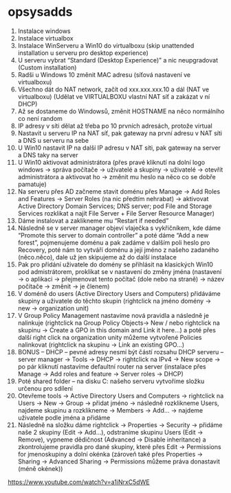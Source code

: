 # opsysadds
1.	Instalace windows
2.	Instalace virtualbox
3.	Instalace WinServeru a Win10 do virtualboxu (skip unattended installation u serveru pro desktop experience)
4.	U serveru vybrat “Standard (Desktop Experience)” a nic neupgradovat (Custom installation)
5.	Radši u Windows 10 změnit MAC adresu (síťová nastavení ve virtualboxu)
6.	Všechno dát do NAT network, začít od xxx.xxx.xxx.10 a dál (NAT ve virtualboxu) (Udělat ve VIRTUALBOXU vlastní NAT síť a zakázat v ní DHCP)
7.	Až se dostaneme do Windowsů, změnit HOSTNAME na něco normálního co není random
8.	IP adresy v síti dělat až třeba po 10 prvních adresách, protože virtual
9.	Nastavit u serveru IP na NAT síť, pak gateway na první adresu v NAT síti a DNS u serveru na sebe 
10.	U Win10 nastavit IP na další IP adresu v NAT síti, pak gateway na server a DNS taky na server
11.	U Win10 aktivovat administrátora (přes pravé kliknutí na dolní logo windows -> správa počítače -> uživatelé a skupiny -> uživatelé -> otevřít administrátora a aktivovat ho -> změnit mu heslo na něco co se dobře pamatuje)
12.	Na serveru přes AD začneme stavit doménu přes Manage -> Add Roles and Features -> Server Roles (na nic předtím nehrabat) -> aktivovat Active Directory Domain Services; DNS server; pod File and Storage Services rozklikat a najít File Server + File Server Resource Manager)
13.	Dáme instalovat a zaklikneme mu “Restart if needed”
14.	Následně se v server manager objeví vlaječka s vykřičníkem, kde dáme “Promote this server to domain controller” a poté dáme “Add a new forest”, pojmenujeme doménu a pak zadáme v dalším poli heslo pro Recovery, poté nám to vytváří doménu a její jméno z našeho zadaného (něco.něco), dale už jen skipujeme až do další instalace
15.	Pak pro přidání uživatele do domény se přihlásit na klasických Win10 pod admistrátorem, proklikat se v nastavení do změny jména (nastavení -> o aplikaci -> přejmenovat tento počítač (dole nebo na straně) -> název počítače -> změnit -> je členem)
16.	V doméně do users (Active Directory Users and Computers) přidáváme skupiny a uživatele do těchto skupin (rightclick na jméno domény -> new -> organization unit)
17.	V Group Policy Management nastavíme nová pravidla a následně je nalinkuje (rightclick na Group Policy Objects-> New / nebo rightclick na skupinu -> Create a GPO in this domain and Link it here…) a poté přes další right click na organization unity můžeme vytvořené Policies nalinkovat (rightclick na skupinu -> Link an existing GPO…) 
18.	BONUS – DHCP – pevné adresy nesmí být částí rozsahu DHCP serveru – server manager -> Tools -> DHCP -> rightclick na IPv4 -> New scope -> po pár kliknutí nastavíme defaultní router na server (instalace přes Manage -> Add roles and feature -> Server roles -> DHCP)
19.	Poté shared folder – na disku C: našeho serveru vytvoříme složku určenou pro sdílení 
20.	Otevřeme tools -> Active Directory Users and Computers -> rightclick na Users -> New -> Group -> přidat jméno -> následně rozklikneme Users, najdeme skupinu a rozklikneme -> Members -> Add… -> najdeme uživatele podle jména a přidáme
21.	Následně na složku dáme rightclick -> Properties -> Security -> přidáme naše 2 skupiny (Edit -> Add…), odstraníme skupinu Users (Edit -> Remove), vypneme dědičnost (Advanced -> Disable inheritance) a zkontrolujeme pravidla pro dané skupiny, které přes Edit -> Permissions for jmenoskupiny a dolní okénka (zároveň také přes Properties -> Sharing -> Advanced Sharing -> Permissions můžeme práva donastavit (méně okének))


https://www.youtube.com/watch?v=a1iNrxC5dWE

